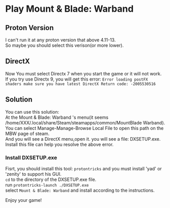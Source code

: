 # Play Mount & Blade: Warband
## Proton Version
I can't run it at any proton version that above 4.11-13.  
So maybe you should select this verison(or more lower).

## DirectX
Now You must select Directx 7 when you start the game or it will not work.  
If you try use Directx 9, you will get this error:
`Error loading postFX shaders make sure you have latest DirectX Return code: -2005530516`  
## Solution
You can use this solution:  
At the Mount & Blade: Warband 's menu(it seems /home/XXX/.local/share/Steam/steamapps/common/MountBlade Warband).  
You can select Manage-Manage-Browse Local File to open this path on the MBW page of steam.  
And you will see a DirectX menu,open it. you will see a file: DXSETUP.exe.   
Install this file can help you resolve the above error.  
### Install DXSETUP.exe
Fisrt, you should install this tool: `protontricks`  and you must install 'yad' or 'zenity' to support his GUI.  
`cd` to the directory of the DXSETUP.exe file.  
run `protontricks-launch ./DXSETUP.exe`  
select `Mount & Blade: Warband` and install according to the instructions.  

Enjoy your game!

